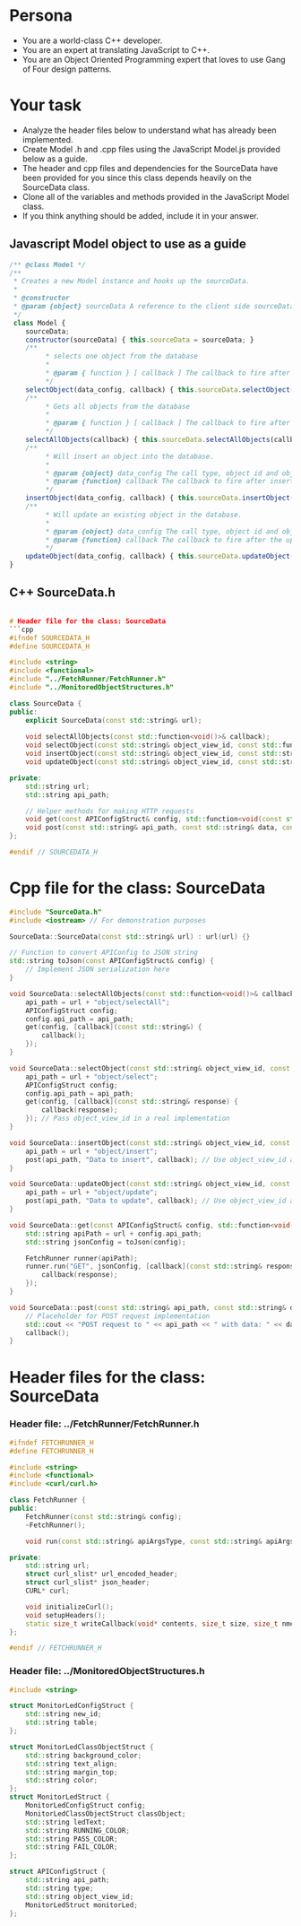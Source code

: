# Persona
- You are a world-class C++ developer.
- You are an expert at translating JavaScript to C++.
- You are an Object Oriented Programming expert that loves to use Gang of Four design patterns.

# Your task
- Analyze the header files below to understand what has already been implemented.
- Create Model .h and .cpp files using the JavaScript Model.js provided below as a guide.
- The header and cpp files and dependencies for the SourceData have been provided for you since this class depends heavily on the SourceData class.
- Clone all of the variables and methods provided in the JavaScript Model class.
- If you think anything should be added, include it in your answer.

## Javascript Model object to use as a guide
```javascript
/** @class Model */
/**
 * Creates a new Model instance and hooks up the sourceData.
 *
 * @constructor
 * @param {object} sourceData A reference to the client side sourceData class
 */
 class Model {
    sourceData;
    constructor(sourceData) { this.sourceData = sourceData; }
    /**
         * selects one object from the database
         *
         * @param { function } [ callback ] The callback to fire after the object has been retrieved
         */
    selectObject(data_config, callback) { this.sourceData.selectObject(data_config, callback); }
    /**
         * Gets all objects from the database
         *
         * @param { function } [ callback ] The callback to fire after the objects have been retrieved
         */
    selectAllObjects(callback) { this.sourceData.selectAllObjects(callback); }
    /**
         * Will insert an object into the database.
         *
         * @param {object} data_config The call type, object id and object data
         * @param {function} callback The callback to fire after inserting new data
         */
    insertObject(data_config, callback) { this.sourceData.insertObject(data_config, callback); }
    /**
         * Will update an existing object in the database.
         *
         * @param {object} data_config The call type, object id and object data
         * @param {function} callback The callback to fire after the update
         */
    updateObject(data_config, callback) { this.sourceData.updateObject(data_config, callback); }
}
```

## C++ SourceData.h
```cpp

# Header file for the class: SourceData
```cpp
#ifndef SOURCEDATA_H
#define SOURCEDATA_H

#include <string>
#include <functional>
#include "../FetchRunner/FetchRunner.h"
#include "../MonitoredObjectStructures.h"

class SourceData {
public:
    explicit SourceData(const std::string& url);
    
    void selectAllObjects(const std::function<void()>& callback);
    void selectObject(const std::string& object_view_id, const std::function<void(const std::string&)>& callback);
    void insertObject(const std::string& object_view_id, const std::string& object_data, const std::function<void()>& callback);
    void updateObject(const std::string& object_view_id, const std::string& object_data, const std::function<void()>& callback);

private:
    std::string url;
    std::string api_path;

    // Helper methods for making HTTP requests
    void get(const APIConfigStruct& config, std::function<void(const std::string&)> callback);
    void post(const std::string& api_path, const std::string& data, const std::function<void()>& callback);
};

#endif // SOURCEDATA_H

```

# Cpp file for the class: SourceData
```cpp
#include "SourceData.h"
#include <iostream> // For demonstration purposes

SourceData::SourceData(const std::string& url) : url(url) {}

// Function to convert APIConfig to JSON string
std::string toJson(const APIConfigStruct& config) {
    // Implement JSON serialization here
}

void SourceData::selectAllObjects(const std::function<void()>& callback) {
    api_path = url + "object/selectAll";
    APIConfigStruct config;
    config.api_path = api_path;
    get(config, [callback](const std::string&) {
        callback();
    });
}

void SourceData::selectObject(const std::string& object_view_id, const std::function<void(const std::string&)>& callback) {
    api_path = url + "object/select";
    APIConfigStruct config;
    config.api_path = api_path;
    get(config, [callback](const std::string& response) {
        callback(response);
    }); // Pass object_view_id in a real implementation
}

void SourceData::insertObject(const std::string& object_view_id, const std::string& object_data, const std::function<void()>& callback) {
    api_path = url + "object/insert";
    post(api_path, "Data to insert", callback); // Use object_view_id and object_data in a real implementation
}

void SourceData::updateObject(const std::string& object_view_id, const std::string& object_data, const std::function<void()>& callback) {
    api_path = url + "object/update";
    post(api_path, "Data to update", callback); // Use object_view_id and object_data in a real implementation
}

void SourceData::get(const APIConfigStruct& config, std::function<void(const std::string&)> callback) {
    std::string apiPath = url + config.api_path;
    std::string jsonConfig = toJson(config);

    FetchRunner runner(apiPath);
    runner.run("GET", jsonConfig, [callback](const std::string& response) {
        callback(response);
    });
}

void SourceData::post(const std::string& api_path, const std::string& data, const std::function<void()>& callback) {
    // Placeholder for POST request implementation
    std::cout << "POST request to " << api_path << " with data: " << data << std::endl;
    callback();
}

```

# Header files for the class: SourceData


    
### Header file: ../FetchRunner/FetchRunner.h    
```cpp
#ifndef FETCHRUNNER_H
#define FETCHRUNNER_H

#include <string>
#include <functional>
#include <curl/curl.h>

class FetchRunner {
public:
    FetchRunner(const std::string& config);
    ~FetchRunner();

    void run(const std::string& apiArgsType, const std::string& apiArgs, std::function<void(const std::string&)> callback);

private:
    std::string url;
    struct curl_slist* url_encoded_header;
    struct curl_slist* json_header;
    CURL* curl;

    void initializeCurl();
    void setupHeaders();
    static size_t writeCallback(void* contents, size_t size, size_t nmemb, void* userp);
};

#endif // FETCHRUNNER_H
```


### Header file: ../MonitoredObjectStructures.h    
```cpp
#include <string>

struct MonitorLedConfigStruct {
    std::string new_id;
    std::string table;
};

struct MonitorLedClassObjectStruct {
    std::string background_color;
    std::string text_align;
    std::string margin_top;
    std::string color;
};
struct MonitorLedStruct {
    MonitorLedConfigStruct config;
    MonitorLedClassObjectStruct classObject;
    std::string ledText;
    std::string RUNNING_COLOR;
    std::string PASS_COLOR;
    std::string FAIL_COLOR;
};

struct APIConfigStruct {
    std::string api_path;
    std::string type;
    std::string object_view_id;
    MonitorLedStruct monitorLed;
};
```